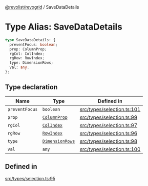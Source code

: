 [@revolist/revogrid](README.md) / SaveDataDetails

# Type Alias: SaveDataDetails

```ts
type SaveDataDetails: {
  preventFocus: boolean;
  prop: ColumnProp;
  rgCol: ColIndex;
  rgRow: RowIndex;
  type: DimensionRows;
  val: any;
};
```

## Type declaration

| Name | Type | Defined in |
| ------ | ------ | ------ |
| `preventFocus` | `boolean` | [src/types/selection.ts:101](https://github.com/revolist/revogrid/blob/78d14b7c443343ec06c8d385824462d784f2615f/src/types/selection.ts#L101) |
| `prop` | [`ColumnProp`](TypeAlias.ColumnProp.md) | [src/types/selection.ts:99](https://github.com/revolist/revogrid/blob/78d14b7c443343ec06c8d385824462d784f2615f/src/types/selection.ts#L99) |
| `rgCol` | [`ColIndex`](TypeAlias.ColIndex.md) | [src/types/selection.ts:97](https://github.com/revolist/revogrid/blob/78d14b7c443343ec06c8d385824462d784f2615f/src/types/selection.ts#L97) |
| `rgRow` | [`RowIndex`](TypeAlias.RowIndex.md) | [src/types/selection.ts:96](https://github.com/revolist/revogrid/blob/78d14b7c443343ec06c8d385824462d784f2615f/src/types/selection.ts#L96) |
| `type` | [`DimensionRows`](TypeAlias.DimensionRows.md) | [src/types/selection.ts:98](https://github.com/revolist/revogrid/blob/78d14b7c443343ec06c8d385824462d784f2615f/src/types/selection.ts#L98) |
| `val` | `any` | [src/types/selection.ts:100](https://github.com/revolist/revogrid/blob/78d14b7c443343ec06c8d385824462d784f2615f/src/types/selection.ts#L100) |

## Defined in

[src/types/selection.ts:95](https://github.com/revolist/revogrid/blob/78d14b7c443343ec06c8d385824462d784f2615f/src/types/selection.ts#L95)
